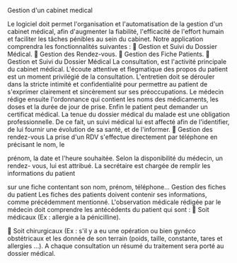 Gestion d'un cabinet medical

Le logiciel doit permet l'organisation et l'automatisation de la gestion d'un cabinet
médical, afin d'augmenter la fiabilité, l'efficacité de l'effort humain et faciliter les
tâches pénibles au sein du cabinet. Notre application comprendra les fonctionnalités
suivantes :
 Gestion et Suivi du Dossier Médical.
 Gestion des Rendez-vous.
 Gestion des Fiche Patients.
 Gestion et Suivi du Dossier Médical
La consultation, est l'activité principale du cabinet médical. L'écoute attentive et
flegmatique des propos du patient est un moment privilégié de la consultation.
L'entretien doit se dérouler dans la stricte intimité et confidentialité pour permettre
au patient de s'exprimer clairement et sincèrement sur ses préoccupations. Le
médecin rédige ensuite l'ordonnance qui contient les noms des médicaments, les
doses et la durée de jour de prise. Enfin le patient peut demander un certificat
médical. La tenue du dossier médical du malade est une obligation professionnelle.
De ce fait, un suivi médical lui est affecté afin de l'identifier, de lui fournir une
évolution de sa santé, et de l'informer.  Gestion des rendez-vous
La prise d'un RDV s'effectue directement par téléphone en précisant le nom, le

prénom, la date et l'heure souhaitée. Selon la disponibilité du médecin, un rendez-
vous, lui est attribué. La secrétaire est chargée de remplir les informations du patient

sur une fiche contentant son nom, prénom, téléphone...
Gestion des fiches du patient
Les fiches des patients doivent contenir ses informations, comme précédemment
mentionné. L'observation médicale rédigée par le médecin doit comprendre les
antécédents du patient qui sont :
 Soit médicaux (Ex : allergie a la pénicilline).


 Soit chirurgicaux (Ex : s'il y a eu une opération ou bien gynéco obstétricaux et
les donnée de son terrain (poids, taille, constante, tares et allergies ...).
A chaque consultation un résumé du traitement sera porté au dossier médical.
